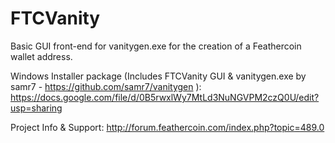 FTCVanity
=========

Basic GUI front-end for vanitygen.exe for the creation of a Feathercoin wallet address.

Windows Installer package (Includes FTCVanity GUI & vanitygen.exe by samr7 - https://github.com/samr7/vanitygen ):
https://docs.google.com/file/d/0B5rwxlWy7MtLd3NuNGVPM2czQ0U/edit?usp=sharing


Project Info & Support:
http://forum.feathercoin.com/index.php?topic=489.0

